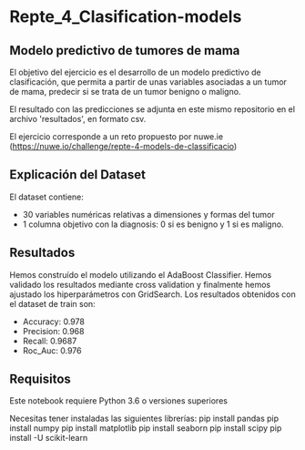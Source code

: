 # Repte_4_Clasification-models

## Modelo predictivo de tumores de mama

El objetivo del ejercicio es el desarrollo de un modelo predictivo de clasificación, que permita a partir de unas variables asociadas a un tumor de mama, predecir si se trata de un tumor benigno o maligno.

El resultado con las predicciones se adjunta en este mismo repositorio en el archivo 'resultados', en formato csv.

El ejercicio corresponde a un reto propuesto por nuwe.ie (https://nuwe.io/challenge/repte-4-models-de-classificacio)

## Explicación del Dataset

El dataset contiene:
- 30 variables numéricas relativas a dimensiones y formas del tumor
- 1 columna objetivo con la diagnosis: 0 si es benigno y 1 si es maligno.

## Resultados

Hemos construído el modelo utilizando el AdaBoost Classifier. Hemos validado los resultados mediante cross validation y finalmente hemos ajustado los hiperparámetros con GridSearch. Los resultados obtenidos con el dataset de train son:
- Accuracy:  0.978
- Precision: 0.968
- Recall:    0.9687
- Roc_Auc:   0.976

## Requisitos

Este notebook requiere Python 3.6 o versiones superiores

Necesitas tener instaladas las siguientes librerías:
 pip install pandas
 pip install numpy
 pip install matplotlib
 pip install seaborn
 pip install scipy
 pip install -U scikit-learn
